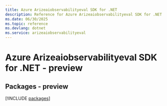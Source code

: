 ```yaml
---
title: Azure Arizeaiobservabilityeval SDK for .NET
description: Reference for Azure Arizeaiobservabilityeval SDK for .NET
ms.date: 06/30/2025
ms.topic: reference
ms.devlang: dotnet
ms.service: arizeaiobservabilityeval
---
```

# Azure Arizeaiobservabilityeval SDK for .NET - preview
## Packages - preview
[!INCLUDE [packages](arizeaiobservabilityeval-index.md)]